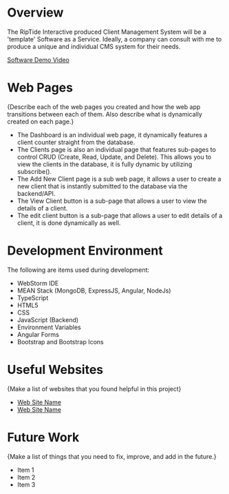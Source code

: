 # Overview

The RipTide Interactive produced Client Management System will be a 'template' Software
as a Service. Ideally, a company can consult with me to produce a unique and individual CMS
system for their needs.

[Software Demo Video](https://youtu.be/BH2de7yLjHk)

# Web Pages

{Describe each of the web pages you created and how the web app transitions between each of them.  Also describe what is dynamically created on each page.}
- The Dashboard is an individual web page, it dynamically features a client counter straight from the database.
- The Clients page is also an individual page that features sub-pages to control CRUD (Create, Read, Update, and Delete). This allows you to view the clients in the database, it is fully dynamic by utilizing subscribe().
- The Add New Client page is a sub web page, it allows a user to create a new client that is instantly submitted to the database via the backend/API.
- The View Client button is a sub-page that allows a user to view the details of a client.
- The edit client button is a sub-page that allows a user to edit details of a client, it is done dynamically as well.

# Development Environment

The following are items used during development:
- WebStorm IDE
- MEAN Stack (MongoDB, ExpressJS, Angular, NodeJs)
- TypeScript
- HTML5
- CSS
- JavaScript (Backend)
- Environment Variables
- Angular Forms
- Bootstrap and Bootstrap Icons

# Useful Websites

{Make a list of websites that you found helpful in this project}
* [Web Site Name](http://url.link.goes.here)
* [Web Site Name](http://url.link.goes.here)

# Future Work

{Make a list of things that you need to fix, improve, and add in the future.}
* Item 1
* Item 2
* Item 3
